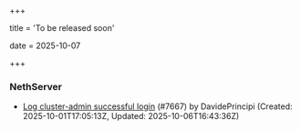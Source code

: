 +++

title = 'To be released soon'

date = 2025-10-07

+++

### NethServer

- [Log cluster-admin successful login](https://github.com/NethServer/dev/issues/7667) (#7667) by DavidePrincipi (Created: 2025-10-01T17:05:13Z, Updated: 2025-10-06T16:43:36Z)

